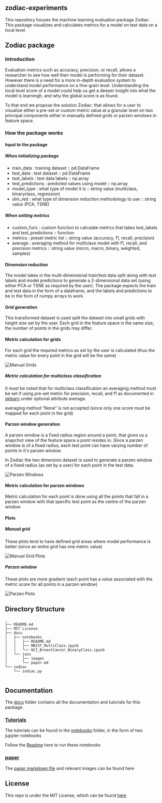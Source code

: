 ## zodiac-experiments

This repository houses the machine learning evaluation package Zodiac. This package visualizes and calculates metrics for a model on test data on a local level.

## Zodiac package

### Introduction

Evaluation metrics such as accuracy, precision, or recall, allows a researcher to see how well their model is performing for their dataset. However there is a need for a more in-depth evaluation system to understand model performance on a fine-grain level. Understanding the local level score of a model could help us get a deeper insight into what the model is learningh, and why the global score is as found. 

To that end we propose the solution Zodiac: that allows for a user to visualize either a pre-set or custom metric value at a granular level on two principal components either in manually defined grids or parzen windows in feature space.

### How the package works

#### Input to the package

##### When initializing package
- train_data : training dataset :: pd.DataFrame
- test_data : test dataset :: pd.DataFrame
- test_labels : test data labels :: np.array
- test_predictions : predicted values using model :: np.array
- model_type : what type of model it is :: string value (multiclass, binaryclass, regression)
- dim_red : what type of dimension reduction methodology to use :: string value (PCA, TSNE)

##### When setting metrics
- custom_func : custom function to calculate metrics that takes test_labels and test_predictions :: function
- metrics : preset metric list :: string value (accuracy, f1, recall, precision)
- average : averaging method for multiclass model with f1, recall, and precision metrics :: string value (micro, macro, binary, weighted, samples)

#### Dimension reduction

The model takes in the multi-dimensional train/test data split along with test labels and model predictions to generate a 2-dimensional data set (using either PCA or TSNE as required by the user). The package expects the train and test data in the form of a dataframe, and the labels and predictions to be in the form of numpy arrays to work.

#### Grid generation

This transformed dataset is used split the dataset into small grids with height size set by the user. Each grid in the feature space is the same size, the number of points in the grids may differ.

#### Metric calculation for grids

For each grid the required metrics as set by the user is calculated (thus the metric value for every point in the grid will be the same) 

![Manual Grids](docs/joss/images/manual_grid.png)

##### Metric calculation for multiclass classification

It must be noted that for multiclass classification an averaging method must be set if using pre-set metric for precision, recall, and f1 as documented in [sklearn](https://scikit-learn.org/stable/modules/generated/sklearn.metrics.f1_score.html) under optional attribute average.

averaging method "None" is not accepted (since only one score must be mapped for each point in the grid)

#### Parzen window generation

A parzen window is a fixed radius region around a point, that gives us a snapchot view of the feature space a point resides in. Since a parzen window is of a fixed radius, each test point can have varying number of points in it's parzen window.

In Zodiac the two dimension dataset is used to generate a parzen window of a fixed radius (as set by a user) for each point in the test data. 

![Parzen Windows](docs/joss/images/parzen_window.png)

#### Metric calculation for parzen windows

Metric calculation for each point is done using all the points that fall in a parzen window with that specific test point as the centre of the parzen window

#### Plots

##### Manual grid 

These plots tend to have defined grid areas where model performance is better (since an entire grid has one metric value)

![Manual Grid Plots](docs/joss/images/manual_grid_plot.png)

##### Parzen window

These plots are more gradient (each point has a value associated with the metric score for all points in a parzen window)

![Parzen Plots](docs/joss/images/parzen_plot.png)

## Directory Structure

```
.
├── README.md
├── MIT License
├── docs
│   ├── notebooks
|   |   ├── README.md
│   │   ├── MNIST_MultiClass.ipynb
│   │   └── UCI_BreastCancer_BinaryClass.ipynb
│   └── joss
│       ├── images
│       └── paper.md
└── zodiac
    └── zodiac.py
    
```

## Documentation

The [docs](https://github.com/apoorva-sh/zodiac-experiments/tree/master/docs) folder contains all the documentation and tutorials for this package.

### [Tutorials](https://github.com/apoorva-sh/zodiac-experiments/tree/master/docs/notebooks)

The tutorials can be found in the [notebooks](https://github.com/apoorva-sh/zodiac-experiments/tree/master/docs/notebooks) folder, in the form of two jupyter notebooks

Follow the [Readme](https://github.com/apoorva-sh/zodiac-experiments/blob/master/docs/notebooks/README.md) here to run these notebooks

### [paper](https://github.com/apoorva-sh/zodiac-experiments/tree/master/docs/joss)

The [paper markdown file](https://github.com/apoorva-sh/zodiac-experiments/blob/master/docs/joss/paper.md) and relevant images can be found here

## License

This repo is under the MIT License, which can be found [here](https://github.com/apoorva-sh/zodiac-experiments/blob/master/LICENSE)
